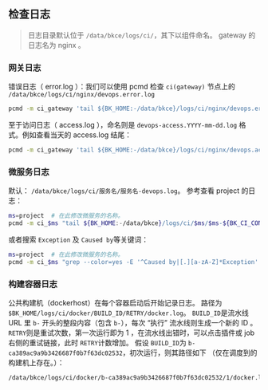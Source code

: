 ## 检查日志

> 日志目录默认位于 `/data/bkce/logs/ci/`，其下以组件命名。 gateway 的日志名为 nginx 。

### 网关日志

错误日志（ error.log ）：我们可以使用 pcmd 检查 `ci(gateway)` 节点上的 `/data/bkce/logs/ci/nginx/devops.error.log`
```bash
pcmd -m ci_gateway 'tail ${BK_HOME:-/data/bkce}/logs/ci/nginx/devops.error.log'
```
至于访问日志（ access.log ），命名则是 `devops-access.YYYY-mm-dd.log` 格式。例如查看当天的 access.log 结尾：
```bash
pcmd -m ci_gateway 'tail ${BK_HOME:-/data/bkce}/logs/ci/nginx/devops.access.$(date +%Y-%m-%d).log'
```

### 微服务日志

默认： `/data/bkce/logs/ci/服务名/服务名-devops.log`。
参考查看 project 的日志：
```bash
ms=project  # 在此修改微服务的名称。
pcmd -m ci_$ms "tail ${BK_HOME:-/data/bkce}/logs/ci/$ms/$ms-${BK_CI_CONSUL_DISCOVERY_TAG:-devops}.log"
```
或者搜索 `Exception` 及 `Caused by`等关键词：
```bash
ms=project  # 在此修改微服务的名称。
pcmd -m ci_$ms "grep --color=yes -E '^Caused by|[.][a-zA-Z]*Exception' ${BK_HOME:-/data/bkce}/logs/ci/$ms/$ms-${BK_CI_CONSUL_DISCOVERY_TAG:-devops}.log"
```

### 构建容器日志

公共构建机（dockerhost）在每个容器启动后开始记录日志。
路径为 `$BK_HOME/logs/ci/docker/BUILD_ID/RETRY/docker.log`。
`BUILD_ID`是流水线 URL 里 `b-` 开头的整段内容（包含 `b-`），每次 “执行” 流水线则生成一个新的 ID 。
`RETRY`则是重试次数，第一次运行即为 1 ，在流水线出错时，可以点击插件或 job 右侧的重试链接，此时 `RETRY`计数增加。
假设 `BUILD_ID`为 `b-ca389ac9a9b3426687f0b7f63dc02532`，初次运行，则其路径如下 （仅在调度到的构建机上存在。）：

```bash
/data/bkce/logs/ci/docker/b-ca389ac9a9b3426687f0b7f63dc02532/1/docker.log
```